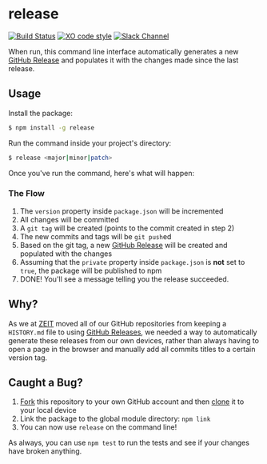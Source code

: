 # release

[![Build Status](https://travis-ci.com/zeit/release.svg?token=CPbpm6MRBVbWVmDFaLxs&branch=master)](https://travis-ci.com/zeit/release)
[![XO code style](https://img.shields.io/badge/code_style-XO-5ed9c7.svg)](https://github.com/sindresorhus/xo)
[![Slack Channel](https://zeit-slackin.now.sh/badge.svg)](https://zeit.chat)

When run, this command line interface automatically generates a new [GitHub Release](https://help.github.com/articles/creating-releases/) and populates it with the changes made since the last release.

## Usage

Install the package:

```bash
$ npm install -g release
```

Run the command inside your project's directory:

```bash
$ release <major|minor|patch>
```

Once you've run the command, here's what will happen:

### The Flow

1. The `version` property inside `package.json` will be incremented
2. All changes will be committed
3. A `git tag` will be created (points to the commit created in step 2)
4. The new commits and tags will be `git push`ed
5. Based on the git tag, a new [GitHub Release](https://help.github.com/articles/creating-releases/) will be created and populated with the changes
6. Assuming that the `private` property inside `package.json` is **not** set to `true`, the package will be published to npm
7. DONE! You'll see a message telling you the release succeeded.

## Why?

As we at [ZEIT](https://github.com/zeit) moved all of our GitHub repositories from keeping a `HISTORY.md` file to using [GitHub Releases](https://help.github.com/articles/creating-releases/), we needed a way to automatically generate these releases from our own devices, rather than always having to open a page in the browser and manually add all commits titles to a certain version tag.

## Caught a Bug?

1. [Fork](https://help.github.com/articles/fork-a-repo/) this repository to your own GitHub account and then [clone](https://help.github.com/articles/cloning-a-repository/) it to your local device
2. Link the package to the global module directory: `npm link`
3. You can now use `release` on the command line!

As always, you can use `npm test` to run the tests and see if your changes have broken anything.
